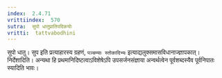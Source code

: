 ```yaml
---
index:  2.4.71
vrittiindex:  570
sutra:  सुपो धातुप्रातिपदिकयोः
vritti:  tattvabodhini 
---
```


सुपो धातु। सुप इति प्रत्याहारस्य ग्रहणं, `पञ्चम्याः स्तोकादिभ्यः` इत्याद्यलुक्समासविधानाज्ज्ञापकात्। निर्देशादिति। अन्यथा हि प्रथमानिदिष्टत्वाऽविशेषेऽपि उपसर्जनसंज्ञाया अन्वर्थत्वेन पूर्वशब्दस्यैव पूर्वनिपातः स्यादिति भावः।

